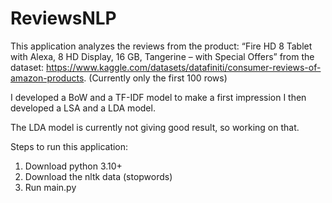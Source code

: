 # ReviewsNLP
This application analyzes the reviews from the product: “Fire HD 8 Tablet with Alexa, 8 HD Display, 16 GB, Tangerine – with Special Offers” 
from the dataset: https://www.kaggle.com/datasets/datafiniti/consumer-reviews-of-amazon-products. (Currently only the first 100 rows)

I developed a BoW and a TF-IDF model to make a first impression
I then developed a LSA and a LDA model.

The LDA model is currently not giving good result, so working on that.

Steps to run this application:
1. Download python 3.10+
2. Download the nltk data (stopwords)
3. Run main.py

